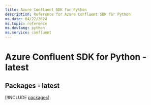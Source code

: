 ```yaml
---
title: Azure Confluent SDK for Python
description: Reference for Azure Confluent SDK for Python
ms.date: 04/22/2024
ms.topic: reference
ms.devlang: python
ms.service: confluent
---
```

# Azure Confluent SDK for Python - latest
## Packages - latest
[!INCLUDE [packages](confluent-index.md)]